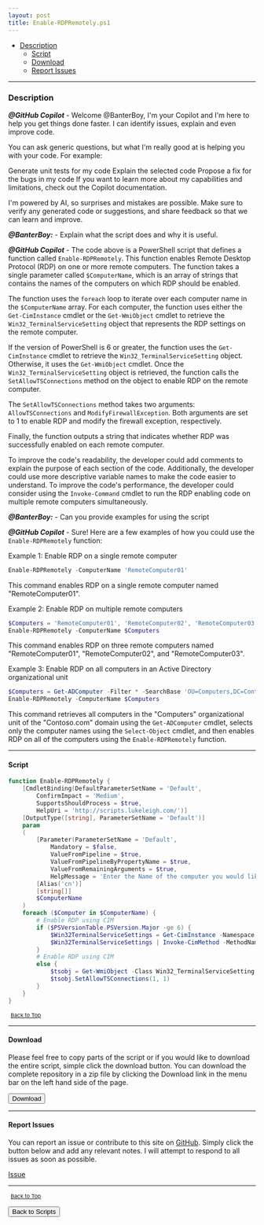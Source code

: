 ```yaml
---
layout: post
title: Enable-RDPRemotely.ps1
---
```


- [Description](#description)
  - [Script](#script)
  - [Download](#download)
  - [Report Issues](#report-issues)

---

### Description

**_@GitHub Copilot_** - Welcome @BanterBoy, I'm your Copilot and I'm here to help you get things done faster. I can identify issues, explain and even improve code.

You can ask generic questions, but what I'm really good at is helping you with your code. For example:

Generate unit tests for my code
Explain the selected code
Propose a fix for the bugs in my code
If you want to learn more about my capabilities and limitations, check out the Copilot documentation.

I'm powered by AI, so surprises and mistakes are possible. Make sure to verify any generated code or suggestions, and share feedback so that we can learn and improve.

**_@BanterBoy:_** - Explain what the script does and why it is useful.

**_@GitHub Copilot_** - The code above is a PowerShell script that defines a function called `Enable-RDPRemotely`. This function enables Remote Desktop Protocol (RDP) on one or more remote computers. The function takes a single parameter called `$ComputerName`, which is an array of strings that contains the names of the computers on which RDP should be enabled.

The function uses the `foreach` loop to iterate over each computer name in the `$ComputerName` array. For each computer, the function uses either the `Get-CimInstance` cmdlet or the `Get-WmiObject` cmdlet to retrieve the `Win32_TerminalServiceSetting` object that represents the RDP settings on the remote computer.

If the version of PowerShell is 6 or greater, the function uses the `Get-CimInstance` cmdlet to retrieve the `Win32_TerminalServiceSetting` object. Otherwise, it uses the `Get-WmiObject` cmdlet. Once the `Win32_TerminalServiceSetting` object is retrieved, the function calls the `SetAllowTSConnections` method on the object to enable RDP on the remote computer.

The `SetAllowTSConnections` method takes two arguments: `AllowTSConnections` and `ModifyFirewallException`. Both arguments are set to 1 to enable RDP and modify the firewall exception, respectively.

Finally, the function outputs a string that indicates whether RDP was successfully enabled on each remote computer.

To improve the code's readability, the developer could add comments to explain the purpose of each section of the code. Additionally, the developer could use more descriptive variable names to make the code easier to understand. To improve the code's performance, the developer could consider using the `Invoke-Command` cmdlet to run the RDP enabling code on multiple remote computers simultaneously.

**_@BanterBoy:_** - Can you provide examples for using the script

**_@GitHub Copilot_** - Sure! Here are a few examples of how you could use the `Enable-RDPRemotely` function:

Example 1: Enable RDP on a single remote computer

```powershell
Enable-RDPRemotely -ComputerName 'RemoteComputer01'
```

This command enables RDP on a single remote computer named "RemoteComputer01".

Example 2: Enable RDP on multiple remote computers

```powershell
$Computers = 'RemoteComputer01', 'RemoteComputer02', 'RemoteComputer03'
Enable-RDPRemotely -ComputerName $Computers
```

This command enables RDP on three remote computers named "RemoteComputer01", "RemoteComputer02", and "RemoteComputer03".

Example 3: Enable RDP on all computers in an Active Directory organizational unit

```powershell
$Computers = Get-ADComputer -Filter * -SearchBase 'OU=Computers,DC=Contoso,DC=com' | Select-Object -ExpandProperty Name
Enable-RDPRemotely -ComputerName $Computers
```

This command retrieves all computers in the "Computers" organizational unit of the "Contoso.com" domain using the `Get-ADComputer` cmdlet, selects only the computer names using the `Select-Object` cmdlet, and then enables RDP on all of the computers using the `Enable-RDPRemotely` function.

---

#### Script

```powershell
function Enable-RDPRemotely {
    [CmdletBinding(DefaultParameterSetName = 'Default',
        ConfirmImpact = 'Medium',
        SupportsShouldProcess = $true,
        HelpUri = 'http://scripts.lukeleigh.com/')]
    [OutputType([string], ParameterSetName = 'Default')]
    param
    (
        [Parameter(ParameterSetName = 'Default',
            Mandatory = $false,
            ValueFromPipeline = $true,
            ValueFromPipelineByPropertyName = $true,
            ValueFromRemainingArguments = $true,
            HelpMessage = 'Enter the Name of the computer you would like to connect to.')]
        [Alias('cn')]
        [string[]]
        $ComputerName
    )
    foreach ($Computer in $ComputerName) {
        # Enable RDP using CIM
        if ($PSVersionTable.PSVersion.Major -ge 6) {
            $Win32TerminalServiceSettings = Get-CimInstance -Namespace root/cimv2/TerminalServices -ClassName Win32_TerminalServiceSetting -ComputerName $Computer
            $Win32TerminalServiceSettings | Invoke-CimMethod -MethodName SetAllowTSConnections -Arguments @{AllowTSConnections = 1; ModifyFirewallException = 1 } -ComputerName $Computer
        }
        # Enable RDP using CIM
        else {
            $tsobj = Get-WmiObject -Class Win32_TerminalServiceSetting -Namespace Root\CimV2\TerminalServices -ComputerName $Computer
            $tsobj.SetAllowTSConnections(1, 1)
        }
    }
}

```

<span style="font-size:11px;"><a href="#"><i class="fas fa-caret-up" aria-hidden="true" style="color: white; margin-right:5px;"></i>Back to Top</a></span>

---

#### Download

Please feel free to copy parts of the script or if you would like to download the entire script, simple click the download button. You can download the complete repository in a zip file by clicking the Download link in the menu bar on the left hand side of the page.

<button class="btn" type="submit" onclick="window.open('/PowerShell/NewFunctions/Enable-RDPRemotely.ps1')">
    <i class="fa fa-cloud-download-alt">
    </i>
        Download
</button>

---

#### Report Issues

You can report an issue or contribute to this site on <a href="https://github.com/BanterBoy/scripts-blog/issues">GitHub</a>. Simply click the button below and add any relevant notes. I will attempt to respond to all issues as soon as possible.

<!-- Place this tag where you want the button to render. -->

<a class="github-button" href="https://github.com/BanterBoy/scripts-blog/issues/new?title=Enable-RDPRemotely.ps1&body=There is a problem with this function. Please find details below." data-show-count="true" aria-label="Issue BanterBoy/scripts-blog on GitHub">Issue</a>

---

<span style="font-size:11px;"><a href="#"><i class="fas fa-caret-up" aria-hidden="true" style="color: white; margin-right:5px;"></i>Back to Top</a></span>

<a href="/menu/_pages/scripts.html">
    <button class="btn">
        <i class='fas fa-reply'>
        </i>
            Back to Scripts
    </button>
</a>

[1]: http://ecotrust-canada.github.io/markdown-toc
[2]: https://github.com/googlearchive/code-prettify
